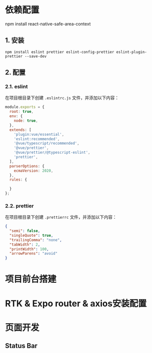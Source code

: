 # 依赖配置
npm install react-native-safe-area-context

## 1. 安装

```shell
npm install eslint prettier eslint-config-prettier eslint-plugin-prettier --save-dev
```

## 2. 配置

### 2.1. eslint

在项目根目录下创建 `.eslintrc.js` 文件，并添加以下内容：

```javascript
module.exports = {
  root: true,
  env: {
    node: true,
  },
  extends: [
    'plugin:vue/essential',
    'eslint:recommended',
    '@vue/typescript/recommended',
    '@vue/prettier',
    '@vue/prettier/@typescript-eslint',
    'prettier',
  ],
  parserOptions: {
    ecmaVersion: 2020,
  },
  rules: {
    
  }
};
```
### 2.2. prettier

在项目根目录下创建 `.prettierrc` 文件，并添加以下内容：

```json
{
  "semi": false,
  "singleQuote": true,
  "trailingComma": "none",
  "tabWidth": 2,
  "printWidth": 100,
  "arrowParens": "avoid"
}
```

# 项目前台搭建

# RTK & Expo router & axios安装配置

# 页面开发

## Status Bar


